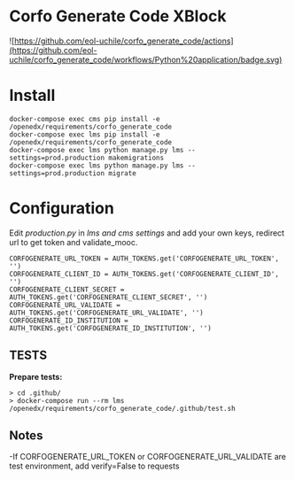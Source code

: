 # Corfo Generate Code XBlock

![https://github.com/eol-uchile/corfo_generate_code/actions](https://github.com/eol-uchile/corfo_generate_code/workflows/Python%20application/badge.svg)

# Install

    docker-compose exec cms pip install -e /openedx/requirements/corfo_generate_code
    docker-compose exec lms pip install -e /openedx/requirements/corfo_generate_code
    docker-compose exec lms python manage.py lms --settings=prod.production makemigrations
    docker-compose exec lms python manage.py lms --settings=prod.production migrate

# Configuration

Edit *production.py* in *lms and cms settings* and add your own keys, redirect url to get token and validate_mooc.
    
    CORFOGENERATE_URL_TOKEN = AUTH_TOKENS.get('CORFOGENERATE_URL_TOKEN', '')
    CORFOGENERATE_CLIENT_ID = AUTH_TOKENS.get('CORFOGENERATE_CLIENT_ID', '')
    CORFOGENERATE_CLIENT_SECRET = AUTH_TOKENS.get('CORFOGENERATE_CLIENT_SECRET', '')
    CORFOGENERATE_URL_VALIDATE = AUTH_TOKENS.get('CORFOGENERATE_URL_VALIDATE', '')
    CORFOGENERATE_ID_INSTITUTION = AUTH_TOKENS.get('CORFOGENERATE_ID_INSTITUTION', '')

## TESTS
**Prepare tests:**

    > cd .github/
    > docker-compose run --rm lms /openedx/requirements/corfo_generate_code/.github/test.sh

## Notes

-If CORFOGENERATE_URL_TOKEN or CORFOGENERATE_URL_VALIDATE are test environment, add verify=False to requests

